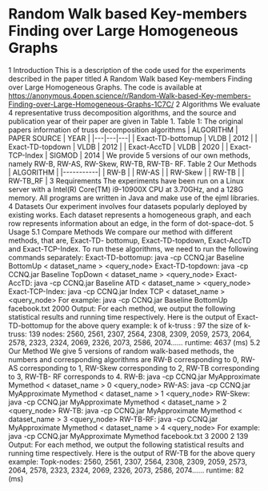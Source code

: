 # Random Walk based Key-members Finding over Large Homogeneous Graphs
1 Introduction
This is a description of the code used for the experiments described in the paper titled A Random Walk based Key-members Finding over Large Homogeneous Graphs. The code is available at https://anonymous.4open.science/r/Random-Walk-based-Key-members-Finding-over-Large-Homogeneous-Graphs-1C7C/
2 Algorithms
We evaluate 4 representative truss decomposition algorithms, and the source and publication year of their paper are given in Table 1.
Table 1: The original papers information of truss decomposition algorithms
| ALGORITHM | PAPER SOURCE | YEAR |
|---|---|---|
| Exact-TD-bottomup	  | VLDB | 2012 |
| Exact-TD-topdown | VLDB | 2012 |
| Exact-AccTD	 | VLDB | 2020 |
| Exact-TCP-Index | SIGMOD | 2014 |
We provide 5 versions of our own methods, namely RW-B, RW-AS, RW-Skew, RW-TB, RW-TB- RF.
Table 2 Our Methods
| ALGORITHM |
|-----------|
| RW-B      |
| RW-AS     |
| RW-Skew   |
| RW-TB     |
| RW-TB_RF  |
3 Requirements
The experiments have been run on a Linux server with a Intel(R) Core(TM) i9-10900X CPU at 3.70GHz, and a 128G memory. All programs are written in Java and make use of the ejml libraries.
4 Datasets
Our experiment involves four datasets popularly deployed by existing works. Each dataset represents a homogeneous graph, and each row represents information about an edge, in the form of dot-space-dot.
5 Usage
    5.1 Compare Methods
        We compare our method with different methods, that are, Exact-TD-           bottomup, Exact-TD-topdown, Exact-AccTD and Exact-TCP-Index. To run these algorithms, we need to run the following commands separately:
Exact-TD-bottomup: java -cp CCNQ.jar Baseline BottomUp < dataset_name > <query_node>
Exact-TD-topdown: java -cp CCNQ.jar Baseline TopDown < dataset_name > <query_node>
Exact-AccTD: java -cp CCNQ.jar Baseline ATD < dataset_name > <query_node>
Exact-TCP-Index: java -cp CCNQ.jar Index TCP < dataset_name > <query_node>
For example:
java -cp CCNQ.jar Baseline BottomUp facebook.txt 2000
Output:
For each method, we output the following statistical results and running time respectively. Here is the output of Exact-TD-bottomup for the above query example:
k of k-truss : 97
the size of k-truss: 139
nodes: 2560, 2561, 2307, 2564, 2308, 2309, 2059, 2573, 2064, 2578, 2323, 2324, 2069, 2326, 2073, 2586, 2074……
runtime: 4637 (ms)
5.2 Our Method
We give 5 versions of random walk-based methods, the numbers and corresponding algorithms are RW-B corresponding to 0, RW-AS corresponding to 1, RW-Skew corresponding to 2, RW-TB corresponding to 3, RW-TB- RF corresponds to 4.
RW-B: java -cp CCNQ.jar MyApproximate Mymethod  < dataset_name > 0 <query_node> <bound> <k>
RW-AS: java -cp CCNQ.jar MyApproximate Mymethod < dataset_name > 1 <query_node> <bound> <k>
RW-Skew: java -cp CCNQ.jar MyApproximate Mymethod < dataset_name > 2 <query_node> <bound> <k>
RW-TB: java -cp CCNQ.jar MyApproximate Mymethod < dataset_name > 3 <query_node> <bound> <k>
RW-TB-RF: java -cp CCNQ.jar MyApproximate Mymethod < dataset_name > 4 <query_node> <bound> <k>
For example:
java -cp CCNQ.jar MyApproximate Mymethod facebook.txt 3 2000 2 139
Output:
For each method, we output the following statistical results and running time respectively. Here is the output of RW-TB for the above query example:
Topk-nodes: 2560, 2561, 2307, 2564, 2308, 2309, 2059, 2573, 2064, 2578, 2323, 2324, 2069, 2326, 2073, 2586, 2074……
runtime: 82 (ms)
